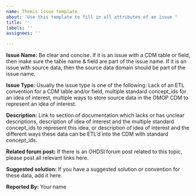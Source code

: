 ```yaml
---
name: Themis issue template
about: 'Use this template to fill in all attributes of an issue '
title: ''
labels: ''
assignees: ''

---
```


**Issue Name:** Be clear and concise. If it is an issue with a CDM table or field, then make sure the table name & field are part of the issue name. If it is an issue with source data, then the source data domain should be part of the issue name.

**Issue Type:** Usually the issue type is one of the following: Lack of an ETL convention for a CDM table and/or field, multiple standard concept_ids for an idea of interest, multiple ways to store source data in the OMOP CDM to represent an idea of interest.

**Description:** Link to section of documentation which lacks or has unclear descriptions, description of idea of interest and the multiple standard concept_ids to represent this idea, or description of idea of interest and the different ways these data can be ETL’d into the CDM with standard concept_ids.

**Related forum post:** If there is an OHDSI forum post related to this topic, please post all relevant links here.

**Suggested solution:** If you have a suggested solution or convention for these data, add it here. 

**Reported By:** Your name
